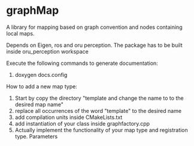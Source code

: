 # graphMap
A library for mapping based on graph convention and nodes containing local maps.

Depends on Eigen, ros and oru perception. The package has to be built inside oru_perception workspace





Execute the following commands to generate documentation:
1. doxygen docs.config



How to add a new map type:

1. Start by copy the directory "template and change the name to to the desired map name"
2. replace all occurrences of the word "template" to the desired name
3. add compilation units inside CMakeLists.txt
4. add instantiation of your class inside graphfactory.cpp
5. Actually implement the functionality of your map type and registration type. Parameters

